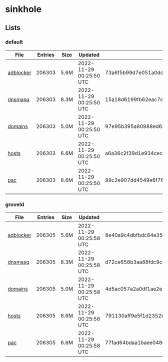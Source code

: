 # sinkhole

## Lists

### default

|File|Entries|Size|Updated|Hash|
|-|-|-|-|-|
|[adblocker](https://raw.githubusercontent.com/groveld/sinkhole/lists/default/adblocker.txt)|206303|5.6M|2022-11-29 00:25:50 UTC|73a6f5b99d7e051a0dc343864aaed055095500cfcc84443dd532e407029064ae|
|[dnsmasq](https://raw.githubusercontent.com/groveld/sinkhole/lists/default/dnsmasq.txt)|206303|8.3M|2022-11-29 00:25:50 UTC|15a18d6199fb62eac7c0234b0af33d1b28b27e327a0d9f732e31ec262b74180f|
|[domains](https://raw.githubusercontent.com/groveld/sinkhole/lists/default/domains.txt)|206303|5.0M|2022-11-29 00:25:50 UTC|97e95b395a80988ed62ba36f820c217d1070c917ee2945055efa545ed961ff3f|
|[hosts](https://raw.githubusercontent.com/groveld/sinkhole/lists/default/hosts.txt)|206303|6.6M|2022-11-29 00:25:50 UTC|a6a36c2f39d1e934cec6a1098fb0d04284287b4993d4f21c3620d87361486b91|
|[pac](https://raw.githubusercontent.com/groveld/sinkhole/lists/default/pac.txt)|206303|6.6M|2022-11-29 00:25:50 UTC|99c2e907dd4549e6f76c349ac5c37fc1f32b305511c36e522932418d89911e54|

### groveld

|File|Entries|Size|Updated|Hash|
|-|-|-|-|-|
|[adblocker](https://raw.githubusercontent.com/groveld/sinkhole/lists/groveld/adblocker.txt)|206305|5.6M|2022-11-29 00:25:58 UTC|8e40a9c4dbfbdc84e35396398302c551444a9a5107713b373cb88a43b7ce4ee8|
|[dnsmasq](https://raw.githubusercontent.com/groveld/sinkhole/lists/groveld/dnsmasq.txt)|206305|8.3M|2022-11-29 00:25:58 UTC|d72ce658b3aa88fdc9c44ae94a65492411d608ede1ae6fc898f1bd1368abd638|
|[domains](https://raw.githubusercontent.com/groveld/sinkhole/lists/groveld/domains.txt)|206305|5.0M|2022-11-29 00:25:58 UTC|4d5ac057a2a0df1ae2e243999ff01047c2d5f8544553fd06406269cc7334891c|
|[hosts](https://raw.githubusercontent.com/groveld/sinkhole/lists/groveld/hosts.txt)|206305|6.6M|2022-11-29 00:25:58 UTC|791130aff9e5f1d2352e57c6981ae249d1dc1d70493efe3c1d2e7c14a57b70ee|
|[pac](https://raw.githubusercontent.com/groveld/sinkhole/lists/groveld/pac.txt)|206305|6.6M|2022-11-29 00:25:58 UTC|77fad64bdaa1baee048d66e6681ce6da35b9089d1e15f271cfd999587852999e|
